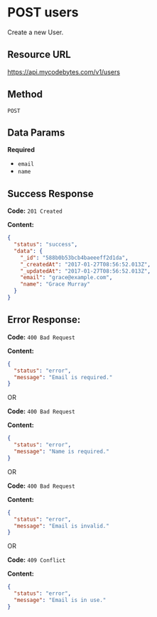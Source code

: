 # POST users

Create a new User.

## Resource URL

<https://api.mycodebytes.com/v1/users>

## Method

`POST`

## Data Params

**Required**

*   `email`
*   `name`

## Success Response

**Code:** `201 Created`

**Content:**

```json
{
  "status": "success",
  "data": {
    "_id": "588b0b53bcb4baeeeff2d1da",
    "_createdAt": "2017-01-27T08:56:52.013Z",
    "_updatedAt": "2017-01-27T08:56:52.013Z",
    "email": "grace@example.com",
    "name": "Grace Murray"
  }
}
```

## Error Response:

**Code:** `400 Bad Request`

**Content:**

```json
{
  "status": "error",
  "message": "Email is required."
}
```

OR

**Code:** `400 Bad Request`

**Content:**

```json
{
  "status": "error",
  "message": "Name is required."
}
```

OR

**Code:** `400 Bad Request`

**Content:**

```json
{
  "status": "error",
  "message": "Email is invalid."
}
```

OR

**Code:** `409 Conflict`

**Content:**

```json
{
  "status": "error",
  "message": "Email is in use."
}
```
